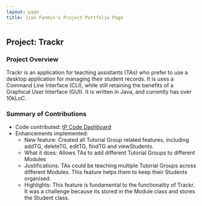 ```yaml
---
layout: page
title: Jian Fanmin's Project Portfolio Page
---
```


## Project: Trackr

### Project Overview
Trackr is an application for teaching assistants (TAs) who prefer to use a desktop application for managing their
student records. It is uses a Command Line Interface (CLI), while still retaining the benefits of a Graphical User
Interface (GUI). It is written in Java, and currently has over 10kLoC.

### Summary of Contributions

- Code contributed: [tP Code Dashboard]()
- Enhancements implemented:
    - New feature: Created all Tutorial Group related features, including addTG, deleteTG, editTG, findTG and viewStudents.
    - What it does: Allows TAs to add different Tutorial Groups to different Modules
    - Justifications: TAs could be teaching multiple Tutorial Groups across different Modules. This feature helps them
    to keep their Students organised.
    - Highlights: This feature is fundamental to the functionality of Trackr. It was a challenge because its stored in
    the Module class and stores the Student class.